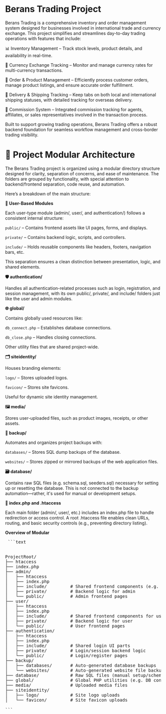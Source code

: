 # Berans Trading Project

Berans Trading is a comprehensive inventory and order management system designed for businesses involved in international trade and currency exchange. This project simplifies and streamlines day-to-day trading operations with features that include:

📊 Inventory Management – Track stock levels, product details, and availability in real-time.

💱 Currency Exchange Tracking – Monitor and manage currency rates for multi-currency transactions.

🛒 Order & Product Management – Efficiently process customer orders, manage product listings, and ensure accurate order fulfillment.

🚚 Delivery & Shipping Tracking – Keep tabs on both local and international shipping statuses, with detailed tracking for overseas delivery.

💼 Commission System – Integrated commission tracking for agents, affiliates, or sales representatives involved in the transaction process.

Built to support growing trading operations, Berans Trading offers a robust backend foundation for seamless workflow management and cross-border trading visibility.

# 📁 Project Modular Architecture

The Berans Trading project is organized using a modular directory structure designed for clarity, separation of concerns, and ease of maintenance. The folders are grouped by functionality, with special attention to backend/frontend separation, code reuse, and automation.

Here’s a breakdown of the main structure:

**🔐 User-Based Modules**

Each user-type module (admin/, user/, and authentication/) follows a consistent internal structure:

`public/` – Contains frontend assets like UI pages, forms, and displays.

`private/` – Contains backend logic, scripts, and controllers.

`include/` – Holds reusable components like headers, footers, navigation bars, etc.

This separation ensures a clean distinction between presentation, logic, and shared elements.

**🛡️ authentication/**

Handles all authentication-related processes such as login, registration, and session management, with its own public/, private/, and include/ folders just like the user and admin modules.

**🌐 global/**

Contains globally used resources like:

`db_connect.php` – Establishes database connections.

`db_close.php` – Handles closing connections.

Other utility files that are shared project-wide.

**🗂️ siteidentity/**

Houses branding elements:

`logo/` – Stores uploaded logos.

`favicon/` – Stores site favicons.

Useful for dynamic site identity management.

**🖼️ media/**

Stores user-uploaded files, such as product images, receipts, or other assets.

**💾 backup/**

Automates and organizes project backups with:

`databases/` – Stores SQL dump backups of the database.

`websites/` – Stores zipped or mirrored backups of the web application files.

**🗃️ database/**

Contains raw SQL files (e.g. schema.sql, seeders.sql) necessary for setting up or resetting the database. This is not connected to the backup automation—rather, it's used for manual or development setups.

**📄 index.php and .htaccess**

Each main folder (admin/, user/, etc.) includes an index.php file to handle redirection or access control.
A root .htaccess file enables clean URLs, routing, and basic security controls (e.g., preventing directory listing).

**Overview of Modular**


<pre> ```text 

  
ProjectRoot/
├── htaccess
├── index.php
├── admin/
│   ├── htaccess
│   ├── index.php
│   ├── include/         # Shared frontend components (e.g. header, footer)
│   ├── private/         # Backend logic for admin
│   └── public/          # Admin frontend pages
├── user/
│   ├── htaccess
│   ├── index.php
│   ├── include/         # Shared frontend components for user
│   ├── private/         # Backend logic for user
│   └── public/          # User frontend pages
├── authentication/
│   ├── htaccess
│   ├── index.php
│   ├── include/         # Shared login UI parts
│   ├── private/         # Login/session backend logic
│   └── public/          # Login/register pages
├── backup/
│   ├── databases/       # Auto-generated database backups
│   └── websites/        # Auto-generated website file backups
├── database/            # Raw SQL files (manual setup/schema)
├── global/              # Global PHP utilities (e.g. DB connect/close)
├── media/               # Uploaded media files
├── siteidentity/
│   ├── logo/            # Site logo uploads
│   └── favicon/         # Site favicon uploads

``` </pre>









